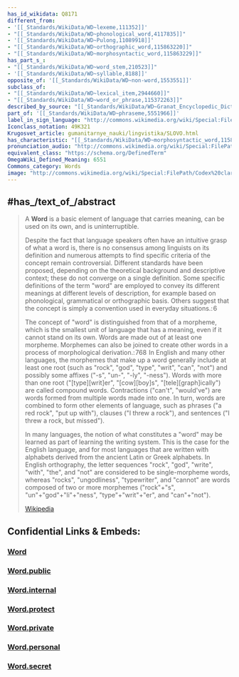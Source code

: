 ```yaml
---
has_id_wikidata: Q8171
different_from:
- '[[_Standards/WikiData/WD~lexeme,111352]]'
- "[[_Standards/WikiData/WD~phonological_word,4117835]]"
- '[[_Standards/WikiData/WD~Pulong,11089918]]'
- "[[_Standards/WikiData/WD~orthographic_word,115863220]]"
- "[[_Standards/WikiData/WD~morphosyntactic_word,115863229]]"
has_part_s_:
- "[[_Standards/WikiData/WD~word_stem,210523]]"
- '[[_Standards/WikiData/WD~syllable,8188]]'
opposite_of: '[[_Standards/WikiData/WD~non-word,1553551]]'
subclass_of:
- "[[_Standards/WikiData/WD~lexical_item,2944660]]"
- "[[_Standards/WikiData/WD~word_or_phrase,115372263]]"
described_by_source: "[[_Standards/WikiData/WD~Granat_Encyclopedic_Dictionary,4532138]]"
part_of: '[[_Standards/WikiData/WD~phraseme,5551966]]'
label_in_sign_language: "http://commons.wikimedia.org/wiki/Special:FilePath/LSF%20Vocab%20mot.ogv"
Iconclass_notation: 49K321
Krugosvet_article: gumanitarnye_nauki/lingvistika/SLOVO.html
has_characteristic: "[[_Standards/WikiData/WD~morphosyntactic_word,115863229]]"
pronunciation_audio: "http://commons.wikimedia.org/wiki/Special:FilePath/LL-Q150%20%28fra%29-Sacha%20B.%20%28BiblioCanet66%29-mot.wav"
equivalent_class: "https://schema.org/DefinedTerm"
OmegaWiki_Defined_Meaning: 6551
Commons_category: Words
image: "http://commons.wikimedia.org/wiki/Special:FilePath/Codex%20claromontanus%20latin%20%28The%20S.S.%20Teacher%27s%20Edition-The%20Holy%20Bible%20-%20Plate%20XXVIII%29.jpg"
---
```


## #has_/text_of_/abstract 

> A **Word** is a basic element of language that carries meaning, can be used on its own, 
> and is uninterruptible. 
> 
> Despite the fact that language speakers often have an intuitive grasp of what a word is, 
> there is no consensus among linguists on its definition 
> and numerous attempts to find specific criteria of the concept remain controversial. 
> Different standards have been proposed, depending on the theoretical background 
> and descriptive context; these do not converge on a single definition. 
> Some specific definitions of the term "word" are employed to convey its different meanings at different levels of description, for example based on phonological, grammatical or orthographic basis. Others suggest that the concept is simply a convention used in everyday situations.: 6 
>
> The concept of "word" is distinguished from that of a morpheme, which is the smallest unit of language that has a meaning, even if it cannot stand on its own. Words are made out of at least one morpheme. Morphemes can also be joined to create other words in a process of morphological derivation.: 768  In English and many other languages, the morphemes that make up a word generally include at least one root (such as "rock", "god", "type", "writ", "can", "not") and possibly some affixes ("-s", "un-", "-ly", "-ness"). Words with more than one root ("[type][writ]er", "[cow][boy]s", "[tele][graph]ically") are called compound words. Contractions ("can't", "would've") are words formed from multiple words made into one. In turn, words are combined to form other elements of language, such as phrases ("a red rock", "put up with"), clauses ("I threw a rock"), and sentences ("I threw a rock, but missed").
>
> In many languages, the notion of what constitutes a "word" may be learned as part of learning the writing system. This is the case for the English language, and for most languages that are written with alphabets derived from the ancient Latin or Greek alphabets. In English orthography, the letter sequences "rock", "god", "write", "with", "the", and "not" are considered to be single-morpheme words, whereas "rocks", "ungodliness", "typewriter", and "cannot" are words composed of two or more morphemes ("rock"+"s", "un"+"god"+"li"+"ness", "type"+"writ"+"er", and "can"+"not").
>
> [Wikipedia](https://en.wikipedia.org/wiki/Word) 


## Confidential Links & Embeds: 

### [Word](/_Standards/Language/Word.md) 

### [Word.public](/_public/Language/Word.public.md) 

### [Word.internal](/_internal/Language/Word.internal.md) 

### [Word.protect](/_protect/Language/Word.protect.md) 

### [Word.private](/_private/Language/Word.private.md) 

### [Word.personal](/_personal/Language/Word.personal.md) 

### [Word.secret](/_secret/Language/Word.secret.md)

